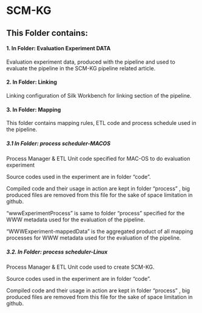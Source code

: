 # SCM-KG

## This Folder contains: 
#### 1.  In Folder:  Evaluation Experiment DATA 
Evaluation experiment data, produced with the pipeline and used to evaluate the pipeline in the SCM-KG pipeline related article.  

#### 2. In Folder: Linking  
Linking configuration of Silk Workbench for linking section of the pipeline.  


#### 3. In Folder: Mapping 
This folder contains mapping rules, ETL code and process schedule used in the pipeline. 

##### 3.1 In Folder: process scheduler-MACOS   
Process Manager & ETL Unit code specified for MAC-OS to do evaluation experiment  

Source codes used in the experiment are in folder “code”.  

Compiled code and their usage in action are kept in folder “process” , big produced files are removed from this file for the sake of space limitation in github.  

“wwwExperimentProcess” is same to folder “process” specified for the WWW metadata used for the evaluation of the pipeline.  

“WWWExperiment-mappedData” is the aggregated product of all mapping processes for WWW metadata used for the evaluation of the pipeline.  

##### 3.2. In Folder: process scheduler-Linux 
Process Manager & ETL Unit code used to create SCM-KG.

Source codes used in the experiment are in folder “code”.    

Compiled code and their usage in action are kept in folder “process” , big produced files are removed from this file for the sake of space limitation in github.     
 
